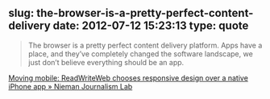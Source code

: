 slug: the-browser-is-a-pretty-perfect-content-delivery
date: 2012-07-12 15:23:13
type: quote
---

> The browser is a pretty perfect content delivery platform. Apps have a place, and they’ve completely changed the software landscape, we just don’t believe everything should be an app.

[Moving mobile: ReadWriteWeb chooses responsive design over a native iPhone app » Nieman Journalism Lab](http://www.niemanlab.org/2012/07/moving-mobile-readwriteweb-chooses-responsive-design-over-a-native-iphone-app/)
